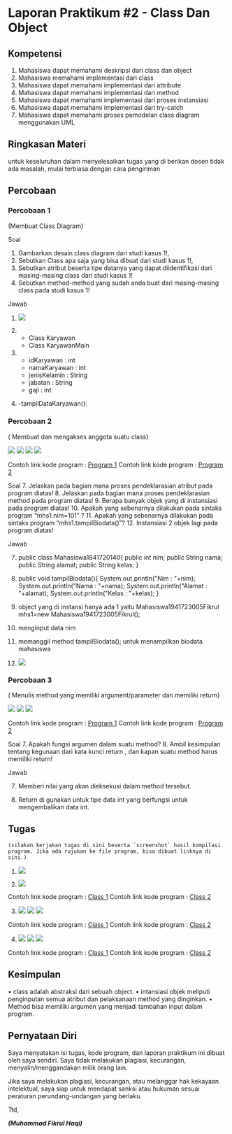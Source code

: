 # Laporan Praktikum #2 - Class Dan Object

## Kompetensi

1) Mahasiswa dapat memahami deskripsi dari class dan object
2) Mahasiswa memahami implementasi dari class
3) Mahasiswa dapat memahami implementasi dari attribute
4) Mahasiswa dapat memahami implementasi dari method
5) Mahasiswa dapat memahami implementasi dari proses instansiasi
6) Mahasiswa dapat memahami implementasi dari try-catch
7) Mahasiswa dapat memahami proses pemodelan class diagram menggunakan UML



## Ringkasan Materi

untuk keseluruhan dalam menyelesaikan tugas yang di berikan dosen tidak ada masalah, mulai terbiasa dengan cara pengiriman 


## Percobaan

### Percobaan 1

(Membuat Class Diagram)

Soal
1. Gambarkan desain class diagram dari studi kasus 1!, 
2. Sebutkan Class apa saja yang bisa dibuat dari studi kasus 1!, 
3. Sebutkan atribut beserta tipe datanya yang dapat diidentifikasi dari masing-masing class dari studi kasus 1! 
4. Sebutkan method-method yang sudah anda buat dari masing-masing class pada studi kasus 1!

Jawab
1. ![](classdiagramkaryawan.jpg)

2. - Class Karyawan
   - Class KaryawanMain

3. - idKaryawan : int
   - namaKaryawan : int
   - jenisKelamin : String
   - jabatan : String
   - gaji : int

4. -tampilDataKaryawan():

### Percobaan 2

( Membuat dan mengakses anggota suatu class)

![](../../docs/2_Class_dan_Object/Mahasiswa.jpg)
![](../../docs/2_Class_dan_Object/testmahasiswa1.jpg)
![](../../docs/2_Class_dan_Object/tampilmahasiswa1.jpg)
![](../../docs/2_Class_dan_Object/tampilmahasiswa2.jpg)

Contoh link kode program : [Program 1](../../src/2_Class_dan_Object/Mahasiswa1941723005Fikrul.java)
Contoh link kode program : [Program 2](../../src/2_Class_dan_Object/TestMahasiswa.java)

Soal
7. Jelaskan pada bagian mana proses pendeklarasian atribut pada program diatas!
8. Jelaskan pada bagian mana proses pendeklarasian method pada program diatas!
9. Berapa banyak objek yang di instansiasi pada program diatas!
10. Apakah yang sebenarnya dilakukan pada sintaks program “mhs1.nim=101” ?
11. Apakah yang sebenarnya dilakukan pada sintaks program “mhs1.tampilBiodata()”? 
12. Instansiasi 2 objek lagi pada program diatas!

Jawab

7. public class Mahasiswa1841720140{
    public int nim;
    public String nama;
    public String alamat;
    public String kelas;
}

8. public void  tampilBiodata(){
    System.out.println("Nim    : "+nim);
    System.out.println("Nama    : "+nama);
    System.out.println("Alamat    : "+alamat);
    System.out.println("Kelas    : "+kelas);
}

9. object yang di instansi hanya ada 1 yaitu 
    Mahasiswa1941723005Fikrul mhs1=new Mahasiswa1941723005Fikrul();

10. menginput data nim

11. memanggil method tampilBiodata(); untuk menampilkan biodata mahasiswa

12. ![](../../docs/2_Class_dan_Object/testmahasiswa2.jpg)

### Percobaan 3

( Menulis method yang memiliki argument/parameter dan memiliki return)

![](../../docs/2_Class_dan_Object/Barang.jpg)
![](../../docs/2_Class_dan_Object/testbarang.jpg)
![](../../docs/2_Class_dan_Object/tampilbarang.jpg)

Contoh link kode program : [Program 1](../../src/2_Class_dan_Object/Barang1941723005Fikrul.java)
Contoh link kode program : [Program 2](../../src/2_Class_dan_Object/TestBarang.java)

Soal
7. Apakah fungsi argumen dalam suatu method?
8. Ambil kesimpulan tentang kegunaan dari kata kunci return , dan kapan suatu method harus memiliki return!

Jawab

7. Memberi nilai yang akan dieksekusi dalam method tersebut.

8. Return di gunakan untuk tipe data int yang berfungsi untuk mengembalikan data int.


## Tugas
 
    (silakan kerjakan tugas di sini beserta `screenshot` hasil kompilasi program. Jika ada rujukan ke file program, bisa dibuat linknya di sini.)

1. ![](img/classdiagramvideogame.jpg)

2. ![](img/SewaMain.jpg)

Contoh link kode program : [Class 1](../../src/2_Class_dan_Object/Sewa1941723005Fikrul.java)
Contoh link kode program : [Class 2](../../src/2_Class_dan_Object/SewaMain.java)

3. ![](img/Lingkaran.jpg)
   ![](img/LingkaranMain.jpg)
   ![](img/tampillingkaran.jpg)

Contoh link kode program : [Class 1](../../src/2_Class_dan_Object/Lingkaran1941723005Fikrul.java)
Contoh link kode program : [Class 2](../../src/2_Class_dan_Object/LingkaranDemo.java)

4. ![](img/BarangDua.jpg)
   ![](img/BarangDuaMain.jpg)
   ![](img/BarangDuaTampil.jpg)

Contoh link kode program : [Class 1](../../src/2_Class_dan_Object/BarangDua1941723005Fikrul.java)
Contoh link kode program : [Class 2](../../src/2_Class_dan_Object/BarangDuaMain.java)

## Kesimpulan

• class adalah abstraksi dari sebuah object.
• intansiasi objek meliputi penginputan semua atribut dan pelaksanaan method yang dinginkan.
• Method bisa memiliki argumen yang menjadi tambahan input dalam program.

## Pernyataan Diri

Saya menyatakan isi tugas, kode program, dan laporan praktikum ini dibuat oleh saya sendiri. Saya tidak melakukan plagiasi, kecurangan, menyalin/menggandakan milik orang lain.

Jika saya melakukan plagiasi, kecurangan, atau melanggar hak kekayaan intelektual, saya siap untuk mendapat sanksi atau hukuman sesuai peraturan perundang-undangan yang berlaku.

Ttd,

***(Muhammad Fikrul Haqi)***